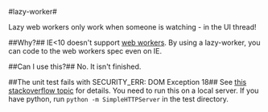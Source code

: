 #lazy-worker#

Lazy web workers only work when someone is watching - in the UI thread!

##Why?##
IE<10 doesn't support [web workers](https://developer.mozilla.org/en-US/docs/DOM/Using_web_workers). By using a lazy-worker, you can code to the web workers spec even on IE.

##Can I use this?##
No. It isn't finished.

##The unit test fails with SECURITY_ERR: DOM Exception 18##
See [this stackoverflow topic](http://stackoverflow.com/questions/2704929/uncaught-error-security-err-dom-exception-18) for details. You need to run this on a local server. If you have python, run `python -m SimpleHTTPServer` in the test directory.
